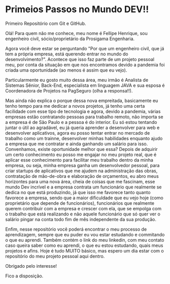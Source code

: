 # Primeios Passos no Mundo DEV!!
Primeiro Repositório com Git e GitHub.

Olá! Para quem não me conhece, meu nome é Fellipe Henrique, sou engenheiro civil, sócio/proprietário da Prosigama Engenharia.

Agora você deve estar se perguntando "Por que um engenheiro civil, que já tem a própria empresa, está querendo entrar no mundo do desenvolvimento?". Acontece que isso faz parte de um projeto pessoal meu, por conta da situação em que nos encontramos devido a pandemia foi criada uma oportunidade (ao menos é assim que eu vejo).

Particularmente eu gosto muito dessa área, meu irmão é Analista de Sistemas Sênior, Back-End, especialista em linguagem JAVA e sua esposa é Coordenadora de Projetos na PagSeguro (olha a responsa!!). 

Mas ainda não explica o porque dessa nova empreitada, basicamente eu tenho tempo para me dedicar a novos projetos, já tenho uma certa facilidade com esse tipo de tecnologia e agora, devido a pandemia, várias empresas estão contratando pessoas para trabalho remoto, não importa se a empresa é de São Paulo e a pessoa é do interior. Eu só estou tentando juntar o útil ao agradável, eu já queria aprender a desenvolver para web e desenvolver aplicativos, agora eu posso tentar entrar no mercado de trabalho como um trainne, desenvolver minhas habilidades enquanto ajudo a empresa que me contratar e ainda ganhando um salário para isso. Convenhamos, existe oportunidade melhor que essa? Depois de adquirir um certo conhecimento eu posso me engajar no meu projeto real, que é aplicar esse conhecimento para facilitar meu trabalho dentro da minha empresa, ou seja, minha empresa ganha um desenvolvedor pessoal, para criar startups de aplicativos que me ajudem na administração das obras, contratação de mão-de-obra e elaboração de orçamentos, eu abro meus horizontes para uma nova área, cheia de coisas que me fascinam, esse mundo Dev incrível e a empresa contrata um funcionário que realmente se dedica no que está produzindo, já que isso me favorece tanto quanto favorece a empresa, sendo que a maior dificuldade que eu vejo hoje (como proprietário que depende de funcionários), funcionários que realmente querem contribuir com a empresa e crescer com ela, que se empolga com o trabalho que está realizando e não aquele funcionário que só quer ver o salário pingar na conta todo fim de mês independente da sua produção.

Enfim, nesse repositório você poderá encontrar o meu processo de aprendizagem, sempre que eu puder eu vou estar estudando e commitando o que eu aprendi. Também contém o link do meu linkedin, com meu contato caso queira saber como eu aprendi, o que eu estou estudando, quais meus projetos e afins. Hoje é tudo MUITO básico, mas espero um dia estar com o repositório do meu projeto pessoal aqui dentro.

Obrigado pelo interesse!

Fico a disposição.
